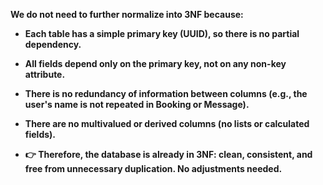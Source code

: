 **We do not need to further normalize into 3NF because:**

*   **Each table has a simple primary key (UUID), so there is no partial dependency.**

*   **All fields depend only on the primary key, not on any non-key attribute.**

*   **There is no redundancy of information between columns (e.g., the user's name is not repeated in Booking or Message).**

*   **There are no multivalued or derived columns (no lists or calculated fields).**

*   **👉 Therefore, the database is already in 3NF: clean, consistent, and free from unnecessary duplication. No adjustments needed.**

